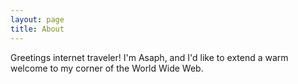 ```yaml
---
layout: page
title: About
---
```


<p class="message">
  Greetings internet traveler! 
  I'm Asaph, and I'd like to extend a warm welcome to my corner of the World Wide Web.
</p>



